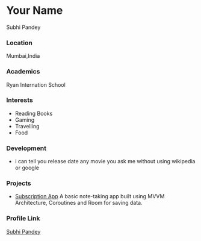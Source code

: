 # Your Name

Subhi Pandey

### Location

Mumbai,India

### Academics

Ryan Internation School

### Interests

- Reading Books
- Gaming
- Travelling
- Food

### Development

- i can tell you release date any movie you ask me without using wikipedia or google

### Projects

- [Subscription App](https://github.com/subhipandey/NoteTakingApp) A basic note-taking app built using MVVM Architecture, Coroutines and Room for saving data.

### Profile Link

[Subhi Pandey](https://github.com/subhipandey/)
